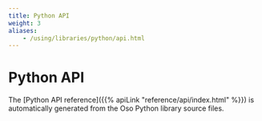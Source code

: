 ```yaml
---
title: Python API
weight: 3
aliases: 
    - /using/libraries/python/api.html
---
```


# Python API

The [Python API reference]({{% apiLink "reference/api/index.html" %}})
is automatically generated from the Oso Python library source files.
